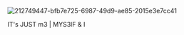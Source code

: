 
![212749447-bfb7e725-6987-49d9-ae85-2015e3e7cc41](https://github.com/user-attachments/assets/1b2c027e-32ca-4461-87aa-4a65f1d8a0e6)

IT's JUST m3 | MYS3lF & I

<!---
gHostValay/gHostValay is a ✨ special ✨ repository because its `README.md` (this file) appears on your GitHub profile.
You can click the Preview link to take a look at your changes.
--->
